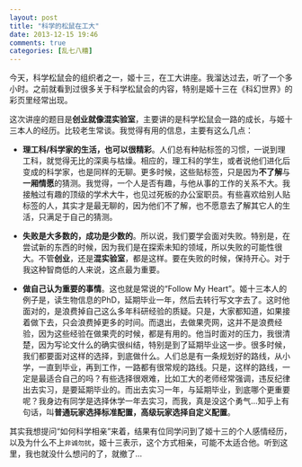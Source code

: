 ```yaml
---
layout: post
title: "科学的松鼠在工大"
date: 2013-12-15 19:46
comments: true
categories: [乱七八糟]
---
```


今天，科学松鼠会的组织者之一，姬十三，在工大讲座。我溜达过去，听了一个多小时。之前就看到过很多关于科学松鼠会的内容，特别是姬十三在《科幻世界》的彩页里经常出现。

这次讲座的题目是**创业就像混实验室**，主要讲的是科学松鼠会一路的成长，与姬十三本人的经历。比较老生常谈。我觉得有用的信息，主要有这么几点：

<!--more-->

* **理工科/科学家的生活，也可以很精彩**。人们总有种贴标签的习惯，一说到理工科，就觉得无比的深奥与枯燥。相应的，理工科的学生，或者说他们进化后变成的科学家，也是同样的无聊。更多时候，这些贴标签，只是因为**不了解**与**一厢情愿**的猜测。我觉得，一个人是否有趣，与他从事的工作的关系不大。我接触过有趣的顶级的学术大牛，也见过死板的办公室职员。有些喜欢给别人贴标签的人，其实才是最无聊的，因为他们不了解，也不愿意去了解其它人的生活，只满足于自己的猜测。

* **失败是大多数的，成功是少数的**。所以说，我们要学会面对失败。特别是，在尝试新的东西的时候，因为我们是在探索未知的领域，所以失败的可能性很大。不管**创业**，还是**混实验室**，都是这样。要在失败的时候，保持开心。对于我这种智商低的人来说，这点最为重要。

* **做自己认为重要的事情**。这也就是常说的“Follow My Heart”。姬十三本人的例子是，读生物信息的PhD，延期毕业一年，然后去转行写文字去了。这时他面对的，是浪费掉自己这么多年科研经验的质疑。只是，大家都知道，如果接着做下去，只会浪费掉更多的时间。而退出，去做果壳网，这并不是浪费经验，因为这些经验在做果壳的时候，都是有用的。他当时面对的压力，我很清楚，因为写论文什么的确实很纠结，特别是到了延期毕业这一步。很多时候，我们都要面对这样的选择，到底做什么。人们总是有一条规划好的路线，从小学，一直到毕业，再到工作，一路都有很常规的路线。只是，这样的路线，一定是最适合自己的吗？有些选择很艰难，比如工大的老师经常强调，违反纪律出去实习，是要延期毕业的。而出去实习一年，与延期毕业，到底哪个更重要呢？我身边有同学是选择休学一年去实习，而我，真是没这个勇气...知乎上有句话，叫**普通玩家选择标准配置，高级玩家选择自定义配置**。

其实我想提问“如何科学相亲”来着，结果有位同学问到了姬十三的个人感情经历，以及为什么不上`非诚勿扰`，姬十三表示，这个方式相亲，可能不太适合他。听到这里，我也就没什么想问的了，就撤了...
